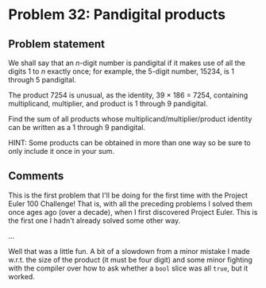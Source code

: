 # Problem 32: Pandigital products

## Problem statement

<p>We shall say that an <var>n</var>-digit number is pandigital if it makes use of all the digits 1 to <var>n</var> exactly once; for example, the 5-digit number, 15234, is 1 through 5 pandigital.</p>
<p>The product 7254 is unusual, as the identity, 39 × 186 = 7254, containing multiplicand, multiplier, and product is 1 through 9 pandigital.</p>
<p>Find the sum of all products whose multiplicand/multiplier/product identity can be written as a 1 through 9 pandigital.</p>
<p>HINT: Some products can be obtained in more than one way so be sure to only include it once in your sum.</p>

## Comments

This is the first problem that I'll be doing for the first time with
the Project Euler 100 Challenge! That is, with all the preceding
problems I solved them once ages ago (over a decade), when I first
discovered Project Euler. This is the first one I hadn't already
solved some other way.

...

Well that was a little fun. A bit of a slowdown from a minor mistake I
made w.r.t. the size of the product (it must be four digit) and some
minor fighting with the compiler over how to ask whether a `bool`
slice was all `true`, but it worked.

